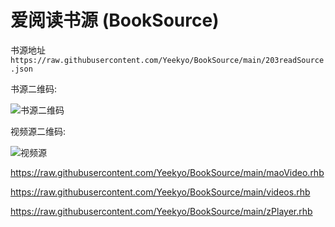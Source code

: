 # 爱阅读书源 (BookSource)

书源地址 `https://raw.githubusercontent.com/Yeekyo/BookSource/main/203readSource.json`

书源二维码:

![书源二维码](https://s3.bmp.ovh/imgs/2022/05/20/393386ea91f97e8b.jpg "QRCode_TOhG.jpg")

视频源二维码:

![视频源](https://s3.bmp.ovh/imgs/2022/05/20/d30fe27f984fe0ee.jpg "videos.jpg")

https://raw.githubusercontent.com/Yeekyo/BookSource/main/maoVideo.rhb

https://raw.githubusercontent.com/Yeekyo/BookSource/main/videos.rhb

https://raw.githubusercontent.com/Yeekyo/BookSource/main/zPlayer.rhb
